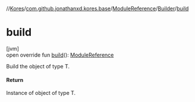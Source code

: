 //[Kores](../../../../index.md)/[com.github.jonathanxd.kores.base](../../index.md)/[ModuleReference](../index.md)/[Builder](index.md)/[build](build.md)

# build

[jvm]\
open override fun [build](build.md)(): [ModuleReference](../index.md)

Build the object of type T.

#### Return

Instance of object of type T.
